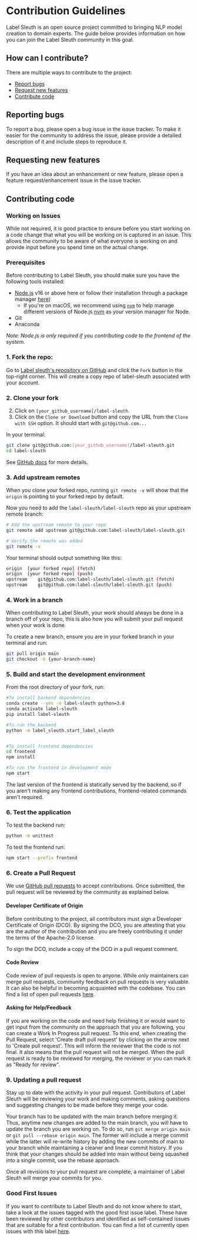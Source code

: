 # Contribution Guidelines

Label Sleuth is an open source project committed to bringing NLP model creation to domain experts. The guide below provides information on how you can join the Label Sleuth community in this goal.

## How can I contribute?

There are multiple ways to contribute to the project:

- [Report bugs](#reporting-bugs)
- [Request new features](#requesting-new-features)
- [Contribute code](#contributing-code)

## Reporting bugs

To report a bug, please open a bug issue in the issue tracker. To make it easier for the community to address the issue, please provide a detailed description of it and include steps to reproduce it.

## Requesting new features

If you have an idea about an enhancement or new feature, please open a feature request/enhancement issue in the issue tracker.

## Contributing code

### Working on Issues

While not required, it is good practice to ensure before you start working on a code change that what you will be working on is captured in an issue. This allows the community to be aware of what everyone is working on and provide input before you spend time on the actual change.

### Prerequisites

Before contributing to Label Sleuth, you should make sure you have the following tools
installed:

- [Node.js](https://nodejs.org/en/download/) v16 or above here or follow their
  installation through a package manager
  [here](https://nodejs.org/en/download/package-manager/))
  - If you're on macOS, we recommend using
    [`nvm`](https://github.com/nvm-sh/nvm) to help manage different versions of
    Node.js [nvm](https://github.com/nvm-sh/nvm/blob/master/README.md) as your
    version manager for Node.
- Git
- Anaconda

_Note: Node.js is only required if you contributing code to the frontend of the system._
  
### 1. Fork the repo:

Go to
[Label sleuth's repository on GitHub](https://github.com/label-sleuth/label-sleuth)
and click the `Fork` button in the top-right corner. This will create a copy
repo of label-sleuth associated with your account.

### 2. Clone your fork

2. Click on `[your_github_username]/label-sleuth`.
3. Click on the `Clone or Download` button and copy the URL from the
    `Clone with SSH` option. It should start with `git@github.com...`

In your terminal:

```sh
git clone git@github.com:[your_github_username]/label-sleuth.git
cd label-sleuth
```

See [GitHub docs](https://help.github.com/articles/fork-a-repo/) for more
details.

### 3. Add upstream remotes

When you clone your forked repo, running `git remote -v` will show that the
`origin` is pointing to your forked repo by default.

Now you need to add the `label-sleuth/label-sleuth` repo as your upstream
remote branch:

```sh
# Add the upstream remote to your repo
git remote add upstream git@github.com:label-sleuth/label-sleuth.git

# Verify the remote was added
git remote -v
```

Your terminal should output something like this:

```sh
origin  [your forked repo] (fetch)
origin  [your forked repo] (push)
upstream    git@github.com:label-sleuth/label-sleuth.git (fetch)
upstream    git@github.com:label-sleuth/label-sleuth.git (push)
```

### 4. Work in a branch

When contributing to Label Sleuth, your work should always be done in a branch off of
your repo, this is also how you will submit your pull request when your work is
done.

To create a new branch, ensure you are in your forked branch in your terminal
and run:

```sh
git pull origin main
git checkout -b {your-branch-name}
```


### 5. Build and start the development environment

From the root directory of your fork, run:

```sh
#To install backend dependencies
conda create --yes -n label-sleuth python=3.8
conda activate label-sleuth
pip install label-sleuth

#To run the backend 
python -m label_sleuth.start_label_sleuth


#To install frontend dependencies
cd frontend
npm install

#To run the frontend in development mode
npm start
```

The last version of the frontend is statically served by the backend, so if you aren't making any frontend contributions, frontend-related commands aren't required.

### 6. Test the application

To test the backend run:

```sh
python -m unittest
```

To test the frontend run:

```sh
npm start --prefix frontend
```

### 6. Create a Pull Request

We use [GitHub pull requests](https://docs.github.com/en/pull-requests/collaborating-with-pull-requests/proposing-changes-to-your-work-with-pull-requests/about-pull-requests) to accept contributions. Once submitted, the pull request will be reviewed by the community as explained below.

#### Developer Certificate of Origin

Before contributing to the project, all contributors must sign a Developer Certificate of Origin (DCO). By signing the DCO, you are attesting that you are the author of the contribution and you are freely contributing it under the terms of the Apache-2.0 license.

To sign the DCO, include a copy of the DCO in a pull request comment.

#### Code Review

Code review of pull requests is open to anyone. While only maintainers can merge pull requests, community feedback on pull requests is very valuable. It can also be helpful in becoming acquainted with the codebase. You can find a list of open pull requests [here](https://github.com/label-sleuth/label-sleuth/pulls).

#### Asking for Help/Feedback

If you are working on the code and need help finishing it or would want to get input from the community on the approach that you are following, you can create a Work In Progress pull request. To this end, when creating the Pull Request, select 'Create draft pull request' by clicking on the arrow next to 'Create pull request'. This will inform the reviewer that the code is not final. It also means that the pull request will not be merged. When the pull request is ready to be reviewed for merging, the reviewer or you can mark it as "Ready for review".

### 9. Updating a pull request

Stay up to date with the activity in your pull request. Contributors of Label Sleuth will be reviewing your work and making comments, asking questions and suggesting changes to be made before they merge your code.

Your branch has to be updated with the main branch before merging it. Thus, anytime new changes are added to the main branch, you will have to update the branch you are working on. To do so, run `git merge origin main` or `git pull --rebase origin main`. The former will include a merge commit while the latter will re-write history by adding the new commits of main to your branch while maintaining a cleaner and linear commit history. If you think that your changes should be added into main without being squashed into a single commit, use the rebase approach.

Once all revisions to your pull request are complete, a maintainer of Label Sleuth will merge your commits for you.

### Good First Issues

If you want to contribute to Label Sleuth and do not know where to start, take a look at the issues tagged with the good first issue label. These have been reviewed by other contributors and identified as self-contained issues that are suitable for a first contribution. You can find a list of currently open issues with this label [here](https://github.com/label-sleuth/label-sleuth/issues?q=is%3Aopen+is%3Aissue+label%3A%22good+first+issue%22).
